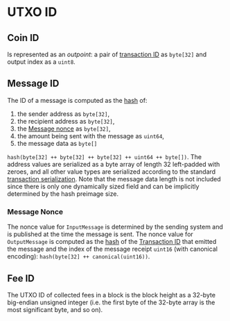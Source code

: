 # UTXO ID

## Coin ID

Is represented as an _outpoint_: a pair of [transaction ID](./transaction-id.md) as `byte[32]` and output index as a `uint8`.

## Message ID

The ID of a message is computed as the [hash](../protocol/cryptographic-primitives.md#hashing) of:

1. the sender address as `byte[32]`,
1. the recipient address as `byte[32]`,
1. the [Message nonce](#message-nonce) as `byte[32]`,
1. the amount being sent with the message as `uint64`,
1. the message data as `byte[]`

`hash(byte[32] ++ byte[32] ++ byte[32] ++ uint64 ++ byte[])`. The address values are serialized as a byte array of length 32 left-padded with zeroes, and all other value types are serialized according to the standard [transaction serialization](../tx-format/transaction.md). Note that the message data length is not included since there is only one dynamically sized field and can be implicitly determined by the hash preimage size.

### Message Nonce

The nonce value for `InputMessage` is determined by the sending system and is published at the time the message is sent. The nonce value for `OutputMessage` is computed as the [hash](../protocol/cryptographic-primitives.md#hashing) of the [Transaction ID](./transaction-id.md) that emitted the message and the index of the message receipt `uint16` (with canonical encoding): `hash(byte[32] ++ canonical(uint16))`.

## Fee ID

The UTXO ID of collected fees in a block is the block height as a 32-byte big-endian unsigned integer (i.e. the first byte of the 32-byte array is the most significant byte, and so on).
